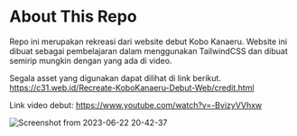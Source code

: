 # About This Repo
Repo ini merupakan rekreasi dari website debut Kobo Kanaeru. Website ini dibuat sebagai pembelajaran dalam menggunakan TailwindCSS dan dibuat semirip mungkin dengan yang ada di video.

Segala asset yang digunakan dapat dilihat di link berikut.   
https://c31.web.id/Recreate-KoboKanaeru-Debut-Web/credit.html

Link video debut: https://www.youtube.com/watch?v=-BvizyVVhxw

![Screenshot from 2023-06-22 20-42-37](https://github.com/christ31/Recreate-KoboKanaeru-Debut-Web/assets/37174502/35bfe979-f39e-4f75-99d6-e3a20ab9a9e3)
